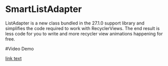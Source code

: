# SmartListAdapter
ListAdapter is a new class bundled in the 27.1.0 support library and simplifies the code required to work with RecyclerViews. The end result is less code for you to write and more recycler view animations happening for free.

#Video Demo

[link text](https://www.youtube.com/watch?v=UCTQ0kWDObE "Demo Using ListAdapter for RecyclerView in android support version latest by Kotlin")
